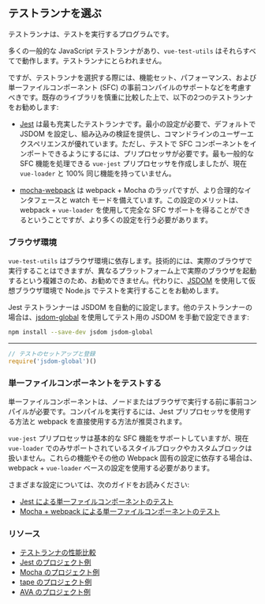 ## テストランナを選ぶ

テストランナは、テストを実行するプログラムです。

多くの一般的な JavaScript テストランナがあり、`vue-test-utils` はそれらすべてで動作します。テストランナにとらわれません。

ですが、テストランナを選択する際には、機能セット、パフォーマンス、および単一ファイルコンポーネント (SFC) の事前コンパイルのサポートなどを考慮すべきです。既存のライブラリを慎重に比較した上で、以下の2つのテストランナをお勧めします:

- [Jest](https://facebook.github.io/jest/docs/en/getting-started.html#content) は最も充実したテストランナです。最小の設定が必要で、デフォルトで JSDOM を設定し、組み込みの検証を提供し、コマンドラインのユーザーエクスペリエンスが優れています。ただし、テストで SFC コンポーネントをインポートできるようにするには、プリプロセッサが必要です。最も一般的な SFC 機能を処理できる `vue-jest` プリプロセッサを作成しましたが、現在 `vue-loader` と 100% 同じ機能を持っていません。

- [mocha-webpack](https://github.com/zinserjan/mocha-webpack) は webpack + Mocha のラッパですが、より合理的なインタフェースと watch モードを備えています。この設定のメリットは、webpack + `vue-loader` を使用して完全な SFC サポートを得ることができるということですが、より多くの設定を行う必要があります。

### ブラウザ環境

`vue-test-utils` はブラウザ環境に依存します。技術的には、実際のブラウザで実行することはできますが、異なるプラットフォーム上で実際のブラウザを起動するという複雑さのため、お勧めできません。代わりに、[JSDOM](https://github.com/tmpvar/jsdom) を使用して仮想ブラウザ環境で Node.js でテストを実行することをお勧めします。

Jest テストランナーは JSDOM を自動的に設定します。他のテストランナーの場合は、[jsdom-global](https://github.com/rstacruz/jsdom-global) を使用してテスト用の JSDOM を手動で設定できます:

``` bash
npm install --save-dev jsdom jsdom-global
```
---
``` js
// テストのセットアップと登録
require('jsdom-global')()
```

### 単一ファイルコンポーネントをテストする

単一ファイルコンポーネントは、ノードまたはブラウザで実行する前に事前コンパイルが必要です。コンパイルを実行するには、Jest プリプロセッサを使用する方法と webpack を直接使用する方法が推奨されます。

`vue-jest` プリプロセッサは基本的な SFC 機能をサポートしていますが、現在 `vue-loader` でのみサポートされているスタイルブロックやカスタムブロックは扱いません。これらの機能やその他の Webpack 固有の設定に依存する場合は、webpack + `vue-loader` ベースの設定を使用する必要があります。

さまざまな設定については、次のガイドをお読みください:
- [Jest による単一ファイルコンポーネントのテスト](./testing-single-file-components-with-jest.md)
- [Mocha + webpack による単一ファイルコンポーネントのテスト](./testing-single-file-components-with-mocha-webpack.md)

### リソース

- [テストランナの性能比較](https://github.com/eddyerburgh/vue-unit-test-perf-comparison)
- [Jest のプロジェクト例](https://github.com/vuejs/vue-test-utils-jest-example)
- [Mocha のプロジェクト例](https://github.com/vuejs/vue-test-utils-mocha-webpack-example)
- [tape のプロジェクト例](https://github.com/eddyerburgh/vue-test-utils-tape-example)
- [AVA のプロジェクト例](https://github.com/eddyerburgh/vue-test-utils-ava-example)
